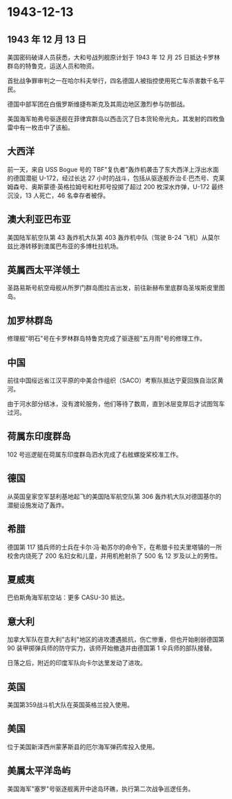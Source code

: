 # 1943-12-13

## 1943 年 12 月 13 日

美国密码破译人员获悉，大和号战列舰原计划于 1943 年 12 月 25
日抵达卡罗林群岛的特鲁克，运送人员和物资。

首批战争罪审判之一在哈尔科夫举行，四名德国人被指控使用死亡车杀害数千名平民。

德国中部军团在白俄罗斯维捷布斯克及其周边地区激烈参与防御战。

美国海军帕弗号驱逐舰在菲律宾群岛以西击沉了日本货轮帝光丸，其发射的四枚鱼雷中有一枚击中了该船。

## 大西洋

前一天，来自 USS Bogue 号的
TBF"复仇者"轰炸机袭击了东大西洋上浮出水面的德国潜艇 U-172，经过长达 27
小时的战斗，包括从驱逐舰乔治·E·巴杰号、克莱姆森号、奥斯蒙德·英格拉姆号和杜邦号投掷了超过
200 枚深水炸弹，U-172 最终沉没，13 人死亡，46 名幸存者被俘。

## 澳大利亚巴布亚

美国陆军航空队第 43 轰炸机大队第 403 轰炸机中队（驾驶 B-24
飞机）从莫尔兹比港转移到澳属巴布亚的多博杜拉机场。

## 英属西太平洋领土

圣路易斯号航空母舰从所罗门群岛图拉吉出发，前往新赫布里底群岛圣埃斯皮里图岛。

## 加罗林群岛

修理舰"明石"号在卡罗林群岛特鲁克完成了驱逐舰"五月雨"号的修理工作。

## 中国

前往中国绥远省江汉平原的中美合作组织（SACO）考察队抵达宁夏回族自治区黄河。

由于河水部分结冰，没有渡轮服务，他们等待了数周，直到冰层变厚后才试图驾车过河。

## 荷属东印度群岛

102 号巡逻艇在荷属东印度群岛泗水完成了右舷螺旋桨校准工作。

## 德国

从英国皇家空军瑟利基地起飞的美国陆军航空队第 306
轰炸机大队对德国基尔的潜艇设施发动了轰炸。

## 希腊

德国第 117
猎兵师的士兵在卡尔·冯·勒苏尔的命令下，在希腊卡拉夫里塔镇的一所校舍内烧死了
200 名妇女和儿童，并用机枪射杀了 500 名 12 岁及以上的男性。

## 夏威夷

巴伯斯角海军航空站：更多 CASU-30 抵达。

## 意大利

加拿大军队在意大利"古利"地区的进攻遭遇抵抗，伤亡惨重，但也开始削弱德国第
90 装甲掷弹兵师的防守实力，该师开始撤退并由德国第 1 伞兵师的部队接替。

日落之后，附近的印度军队向卡尔达里发动了进攻。

## 英国

美国第359战斗机大队在英国英格兰投入使用。

## 美国

位于美国新泽西州蒙茅斯县的厄尔海军弹药库投入使用。

## 美属太平洋岛屿

美国海军"塞罗"号驱逐舰离开中途岛环礁，执行第二次战争巡逻任务。

